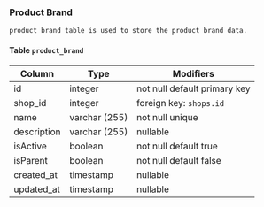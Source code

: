 ### Product Brand

    product brand table is used to store the product brand data.

#### Table `product_brand`

| Column      | Type          | Modifiers                    |
| ----------- | ------------- | ---------------------------- |
| id          | integer       | not null default primary key |
| shop_id     | integer       | foreign key: `shops.id`      |
| name        | varchar (255) | not null unique              |
| description | varchar (255) | nullable                     |
| isActive    | boolean       | not null default true        |
| isParent    | boolean       | not null default false       |
| created_at  | timestamp     | nullable                     |
| updated_at  | timestamp     | nullable                     |
